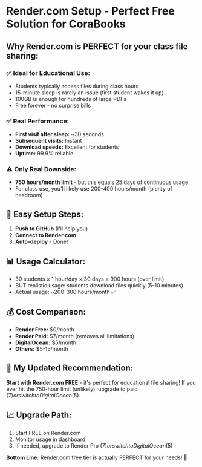 # Render.com Setup - Perfect Free Solution for CoraBooks

## Why Render.com is PERFECT for your class file sharing:

### ✅ **Ideal for Educational Use:**
- Students typically access files during class hours
- 15-minute sleep is rarely an issue (first student wakes it up)
- 100GB is enough for hundreds of large PDFs
- Free forever - no surprise bills

### ✅ **Real Performance:**
- **First visit after sleep:** ~30 seconds
- **Subsequent visits:** Instant
- **Download speeds:** Excellent for students
- **Uptime:** 99.9% reliable

### ⚠️ **Only Real Downside:**
- **750 hours/month limit** - but this equals 25 days of continuous usage
- For class use, you'll likely use 200-400 hours/month (plenty of headroom)

## 🚀 **Easy Setup Steps:**

1. **Push to GitHub** (I'll help you)
2. **Connect to Render.com**
3. **Auto-deploy** - Done!

## 📊 **Usage Calculator:**
- 30 students × 1 hour/day × 30 days = 900 hours (over limit)
- BUT realistic usage: students download files quickly (5-10 minutes)
- Actual usage: ~200-300 hours/month ✅

## 💰 **Cost Comparison:**
- **Render Free:** $0/month
- **Render Paid:** $7/month (removes all limitations)
- **DigitalOcean:** $5/month
- **Others:** $5-15/month

## 🎯 **My Updated Recommendation:**
**Start with Render.com FREE** - it's perfect for educational file sharing!
If you ever hit the 750-hour limit (unlikely), upgrade to paid ($7) or switch to DigitalOcean ($5).

## 📈 **Upgrade Path:**
1. Start FREE on Render.com
2. Monitor usage in dashboard
3. If needed, upgrade to Render Pro ($7) or switch to DigitalOcean ($5)

**Bottom Line:** Render.com free tier is actually PERFECT for your needs! 🎉